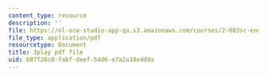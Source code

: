 ```yaml
---
content_type: resource
description: ''
file: https://ol-ocw-studio-app-qa.s3.amazonaws.com/courses/2-003sc-engineering-dynamics-fall-2011/687f26c0fabfdeef54d6e7a2a18edd9a_Fo-Y6kEMURk.pdf
file_type: application/pdf
resourcetype: Document
title: 3play pdf file
uid: 687f26c0-fabf-deef-54d6-e7a2a18edd9a
---
```

